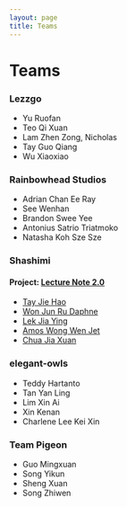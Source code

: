 ```yaml
---
layout: page
title: Teams
---
```


# Teams

### Lezzgo

* Yu Ruofan
* Teo Qi Xuan
* Lam Zhen Zong, Nicholas
* Tay Guo Qiang
* Wu Xiaoxiao

### Rainbowhead Studios

* Adrian Chan Ee Ray
* See Wenhan
* Brandon Swee Yee
* Antonius Satrio Triatmoko
* Natasha Koh Sze Sze

### Shashimi
#### Project: [Lecture Note 2.0](https://github.com/nus-mtp/lecture-note-2.0)
* [Tay Jie Hao](https://github.com/orgs/nus-mtp/people/tayjiehao)
* [Won Jun Ru Daphne](https://github.com/orgs/nus-mtp/people/tharain)
* [Lek Jia Ying](https://github.com/orgs/nus-mtp/people/jiayingy)
* [Amos Wong Wen Jet](https://github.com/orgs/nus-mtp/people/amoshydra)
* [Chua Jia Xuan](https://github.com/orgs/nus-mtp/people/chuajiaxuan)

### elegant-owls

* Teddy Hartanto	 
* Tan Yan Ling	 
* Lim Xin Ai	 
* Xin Kenan	 
* Charlene Lee Kei Xin

### Team Pigeon

* Guo Mingxuan	
* Song Yikun	
* Sheng Xuan	
* Song Zhiwen

